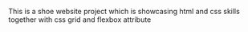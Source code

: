 This is a shoe website project which is showcasing html and css skills together with css grid and flexbox attribute

